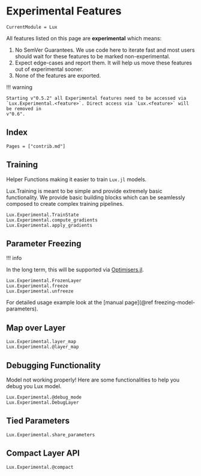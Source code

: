 # Experimental Features

```@meta
CurrentModule = Lux
```

All features listed on this page are **experimental** which means:

1. No SemVer Guarantees. We use code here to iterate fast and most users should wait for
   these features to be marked non-experimental.
2. Expect edge-cases and report them. It will help us move these features out of
   experimental sooner.
3. None of the features are exported.

!!! warning

    Starting v"0.5.2" all Experimental features need to be accessed via
    `Lux.Experimental.<feature>`. Direct access via `Lux.<feature>` will be removed in
    v"0.6".

## Index

```@index
Pages = ["contrib.md"]
```

## Training

Helper Functions making it easier to train `Lux.jl` models.

Lux.Training is meant to be simple and provide extremely basic functionality. We provide
basic building blocks which can be seamlessly composed to create complex training pipelines.

```@docs
Lux.Experimental.TrainState
Lux.Experimental.compute_gradients
Lux.Experimental.apply_gradients
```

## Parameter Freezing

!!! info

   In the long term, this will be supported via
   [Optimisers.jl](https://github.com/FluxML/Optimisers.jl/pull/49).

```@docs
Lux.Experimental.FrozenLayer
Lux.Experimental.freeze
Lux.Experimental.unfreeze
```

For detailed usage example look at the [manual page](@ref freezing-model-parameters).

## Map over Layer

```@docs
Lux.Experimental.layer_map
Lux.Experimental.@layer_map
```

## Debugging Functionality

Model not working properly! Here are some functionalities to help you debug you Lux model.

```@docs
Lux.Experimental.@debug_mode
Lux.Experimental.DebugLayer
```

## Tied Parameters

```@docs
Lux.Experimental.share_parameters
```

## Compact Layer API

```@docs
Lux.Experimental.@compact
```
